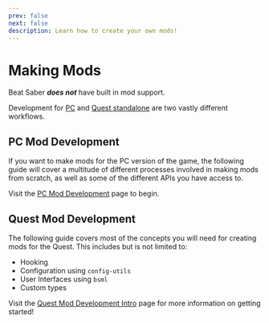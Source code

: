 ```yaml
---
prev: false
next: false
description: Learn how to create your own mods!
---
```


# Making Mods

Beat Saber _**does not**_ have built in mod support.

Development for [PC](#pc-mod-development) and [Quest standalone](#quest-mod-development) are two vastly different workflows.

## PC Mod Development

If you want to make mods for the PC version of the game, the following guide will cover a multitude of different
processes involved in making mods from scratch, as well as some of the different APIs you have access to.

Visit the [PC Mod Development](./pc/index.md) page to begin.

## Quest Mod Development

The following guide covers most of the concepts you will need for creating mods for the Quest. This includes but is not
limited to:

- Hooking
- Configuration using `config-utils`
- User Interfaces using `bsml`
- Custom types

Visit the [Quest Mod Development Intro](./quest/intro.md) page for more information on getting started!
